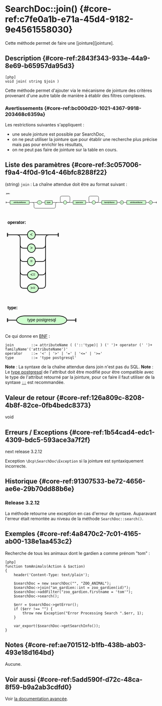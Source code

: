 # SearchDoc::join() {#core-ref:c7fe0a1b-e71a-45d4-9182-9e4561558030}

<div markdown="1" class="short-description"> 
    Cette méthode permet de faire une [jointure][jointure]. 
</div>


## Description {#core-ref:2843f343-933e-44a9-8e69-b65957da95d3}

    [php]
    void join( string $join )

Cette méthode permet d'ajouter via le mécanisme de jointure des critères
provenant d'une autre table de manière à établir des filtres complexes.

### Avertissements {#core-ref:bc000d20-1021-4367-9918-203468c6359a}

Les restrictions suivantes s'appliquent :

* une seule jointure est possible par SearchDoc,
* on ne peut utiliser la jointure que pour établir une recherche plus précise
  mais pas pour enrichir les résultats,
* on ne peut pas faire de jointure sur la table en cours.

## Liste des paramètres {#core-ref:3c057006-f9a4-4f0d-91c4-46bfc8288f22}

(string) `join`
:   La chaîne attendue doit être au format suivant :
    
<svg width="100%" height="160" viewBox="-8 -86 1160 160 " xmlns="http://www.w3.org/2000/svg" version="1.1">
<defs><style type="text/css">.terminal_rect{fill:rgb(206,255,206);stroke:black;stroke-width:2;}.terminal_text{fill:black;font-family:Verdana,Sans-serif;text-anchor:middle;font-size:14px;}.symbol_rect{fill:rgb(206,255,206);stroke:black;stroke-width:2;}.symbol_text{fill:black;font-family:Verdana,Sans-serif;font-weight:bold;font-style:italic;text-anchor:middle;font-size:14px;}.path{fill:none;stroke:black;stroke-width:2;}.rule_text{fill:black;font-family:Verdana,Sans-serif;font-weight:bold;font-size:14px;}.rule_path_edge{fill:none;stroke:black;stroke-width:3;}</style></defs>
<text class="rule_text" x="0" y="-64" >join:</text>
<rect class="symbol_rect" x="30" y="-14" width="146" height="28" rx="1" />
<text class="symbol_text" x="103" y="4" >attributeName</text>
<rect class="terminal_rect" x="236" y="-14" width="36" height="28" rx="28" />
<text class="terminal_text" x="254" y="4" >::</text>
<rect class="symbol_rect" x="296" y="-14" width="56" height="28" rx="1" />
<text class="symbol_text" x="324" y="4" >type</text>
<path class="path" d="M272 0 L296 0" />
<path class="path" d="M236 44 L252 44" />
<path class="path" d="M200 0 L236 0 M200 0 Q212 0 212 12 M388 0 L352 0 M388 0 Q376 0 376 12" />
<path class="path" d="M224 44 L236 44 M224 44 Q212 44 212 32 L212 12 M364 44 L252 44 M364 44 Q376 44 376 32 L376 12" />
<rect class="terminal_rect" x="436" y="-14" width="26" height="28" rx="28" />
<text class="terminal_text" x="449" y="4" > </text>
<path class="path" d="M436 0 L412 0 M424 0 Q412 0 412 -12 L412 -36 Q412 -48 424 -48 L474 -48 Q486 -48 486 -36 L486 -12 Q486 0 474 0 L462 0 L486 0" />
<rect class="symbol_rect" x="510" y="-14" width="96" height="28" rx="1" />
<text class="symbol_text" x="558" y="4" >operator</text>
<rect class="terminal_rect" x="654" y="-14" width="26" height="28" rx="28" />
<text class="terminal_text" x="667" y="4" > </text>
<path class="path" d="M654 0 L630 0 M642 0 Q630 0 630 -12 L630 -36 Q630 -48 642 -48 L692 -48 Q704 -48 704 -36 L704 -12 Q704 0 692 0 L680 0 L704 0" />
<rect class="symbol_rect" x="728" y="-14" width="116" height="28" rx="1" />
<text class="symbol_text" x="786" y="4" >familyName</text>
<rect class="terminal_rect" x="868" y="-14" width="26" height="28" rx="28" />
<text class="terminal_text" x="881" y="4" >(</text>
<rect class="symbol_rect" x="918" y="-14" width="146" height="28" rx="1" />
<text class="symbol_text" x="991" y="4" >attributeName</text>
<rect class="terminal_rect" x="1088" y="-14" width="26" height="28" rx="28" />
<text class="terminal_text" x="1101" y="4" >)</text>
<path class="path" d="M176 0 L200 0" />
<path class="path" d="M388 0 L412 0" />
<path class="path" d="M486 0 L510 0" />
<path class="path" d="M606 0 L630 0" />
<path class="path" d="M704 0 L728 0" />
<path class="path" d="M844 0 L868 0" />
<path class="path" d="M894 0 L918 0" />
<path class="path" d="M1064 0 L1088 0" />
<path class="path" d="M0 0 L30 0 M1144 0 L1114 0" />
<path class="rule_path_edge" d="M0 -6 L0 6 M1144 -6 L1144 6" />
</svg>
<br />
<br />
<svg width="184" height="264" viewBox="-8 -58 184 264 " xmlns="http://www.w3.org/2000/svg" version="1.1">
<defs><style type="text/css">.terminal_rect{fill:rgb(206,255,206);stroke:black;stroke-width:2;}.terminal_text{fill:black;font-family:Verdana,Sans-serif;text-anchor:middle;font-size:14px;}.symbol_rect{fill:rgb(206,255,206);stroke:black;stroke-width:2;}.symbol_text{fill:black;font-family:Verdana,Sans-serif;font-weight:bold;font-style:italic;text-anchor:middle;font-size:14px;}.path{fill:none;stroke:black;stroke-width:2;}.rule_text{fill:black;font-family:Verdana,Sans-serif;font-weight:bold;font-size:14px;}.rule_path_edge{fill:none;stroke:black;stroke-width:3;}</style></defs>
<text class="rule_text" x="0" y="-36" >operator:</text>
<rect class="terminal_rect" x="66" y="-14" width="26" height="28" rx="28" />
<text class="terminal_text" x="79" y="4" >&lt;</text>
<rect class="terminal_rect" x="66" y="30" width="26" height="28" rx="28" />
<text class="terminal_text" x="79" y="48" >&gt;</text>
<rect class="terminal_rect" x="66" y="74" width="26" height="28" rx="28" />
<text class="terminal_text" x="79" y="92" >=</text>
<rect class="terminal_rect" x="66" y="118" width="36" height="28" rx="28" />
<text class="terminal_text" x="84" y="136" >&lt;=</text>
<rect class="terminal_rect" x="66" y="162" width="36" height="28" rx="28" />
<text class="terminal_text" x="84" y="180" >&gt;=</text>
<path class="path" d="M30 0 L66 0 M30 0 Q42 0 42 12 M138 0 L92 0 M138 0 Q126 0 126 12" />
<path class="path" d="M54 44 L66 44 M54 44 Q42 44 42 32 L42 12 M114 44 L92 44 M114 44 Q126 44 126 32 L126 12" />
<path class="path" d="M54 88 L66 88 M54 88 Q42 88 42 76 L42 32 M114 88 L92 88 M114 88 Q126 88 126 76 L126 32" />
<path class="path" d="M54 132 L66 132 M54 132 Q42 132 42 120 L42 76 M114 132 L102 132 M114 132 Q126 132 126 120 L126 76" />
<path class="path" d="M54 176 L66 176 M54 176 Q42 176 42 164 L42 120 M114 176 L102 176 M114 176 Q126 176 126 164 L126 120" />
<path class="path" d="M0 0 L30 0 M168 0 L138 0" />
<path class="rule_path_edge" d="M0 -6 L0 6 M168 -6 L168 6" />
</svg>
<br />
<br />
<svg width="242" height="88" viewBox="-8 -58 242 88 " xmlns="http://www.w3.org/2000/svg" version="1.1">
<defs><style type="text/css">.terminal_rect{fill:rgb(206,255,206);stroke:black;stroke-width:2;}.terminal_text{fill:black;font-family:Verdana,Sans-serif;text-anchor:middle;font-size:14px;}.symbol_rect{fill:rgb(206,255,206);stroke:black;stroke-width:2;}.symbol_text{fill:black;font-family:Verdana,Sans-serif;font-weight:bold;font-style:italic;text-anchor:middle;font-size:14px;}.path{fill:none;stroke:black;stroke-width:2;}.rule_text{fill:black;font-family:Verdana,Sans-serif;font-weight:bold;font-size:14px;}.rule_path_edge{fill:none;stroke:black;stroke-width:3;}</style></defs>
<text class="rule_text" x="0" y="-36" >type:</text>
<rect class="terminal_rect" x="30" y="-14" width="166" height="28" rx="28" />
<text class="terminal_text" x="113" y="4" >type postgresql</text>
<path class="path" d="M0 0 L30 0 M226 0 L196 0" />
<path class="rule_path_edge" d="M0 -6 L0 6 M226 -6 L226 6" />
</svg>

Ce qui donne en [BNF][WP_BNF] :

    join        ::= attributeName ( ('::'type)| ) (' ')+ operator (' ')+ familyName'('attributeName')'
    operator    ::= '<' | '>' | '=' | '<=' | '>='
    type        ::= 'type postgresql'

**Note** : La syntaxe de la chaîne attendue dans join n'est pas du SQL.
**Note** : Le [type postgresql][pgtype] de l'attribut doit être modifié pour être compatible
avec le type de l'attribut retourné par la jointure, pour ce faire il faut utiliser
de la syntaxe [`::`][pgcast] est recommandée.

## Valeur de retour {#core-ref:126a809c-8208-4b8f-82ce-0fb4bedc8373}

void

## Erreurs / Exceptions {#core-ref:1b54cad4-edc1-4309-bdc5-593ace3a7f2f}

<span class="flag next-release">next release 3.2.12</span>

Exception `\Dcp\SearchDoc\Exception` si la jointure est syntaxiquement
incorrecte.


## Historique {#core-ref:91307533-be72-4656-ae6e-29b70dd88b6e}

### Release 3.2.12

La méthode retourne une exception en cas d'erreur de syntaxe. Auparavant
l'erreur était remontée au niveau de la méthode `SearchDoc::search()`.

## Exemples {#core-ref:4a8470c2-7c01-4165-ab00-138e1aa453c2}

Recherche de tous les animaux dont le gardien a comme prénom "tom" :

    [php]
    function tomAnimals(Action & $action)
    {
        header('Content-Type: text/plain');
        
        $searchDoc = new searchDoc("", "ZOO_ANIMAL");
        $searchDoc->join("an_gardien::int = zoo_gardien(id)");
        $searchDoc->addFilter("zoo_gardien.firstname = 'tom'");
        $searchDoc->search();
        
        $err = $searchDoc->getError();
        if ($err !== "") {
            throw new Exception("Error Processing Search ".$err, 1);
        }
        
        var_export($searchDoc->getSearchInfo());
    }


## Notes {#core-ref:ae701512-b1fb-438b-ab03-493e18d164bd}

Aucune.

## Voir aussi {#core-ref:5add590f-d72c-48ca-8f59-b9a2ab3cdfd0}

Voir [la documentation avancée][exempleJointure].

<!-- links -->

[WP_BNF]: http://fr.wikipedia.org/wiki/Backus_Naur_Form "Définition de la Forme de Backus-Naur sur Wikipedia"
[pgtype]:   http://www.postgresql.org/docs/8.4/static/datatype.html "Postgresql : datatype"
[pgcast]:   http://www.postgresql.org/docs/8.4/static/sql-expressions.html#SQL-SYNTAX-TYPE-CASTS "Postgresql : cast"
[exempleJointure]:      #core-ref:82d4a6a8-39da-4ad1-a697-8da77c9aff07
[jointure]:    https://fr.wikipedia.org/wiki/Jointure_(informatique) "Définition sur Wikipédia"